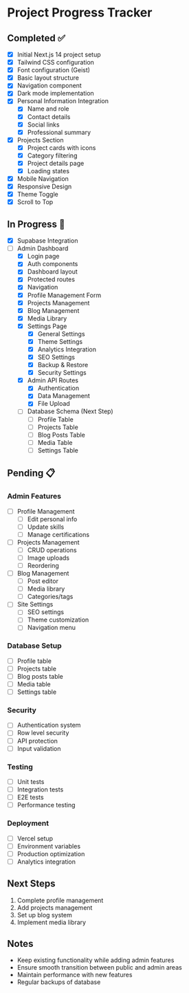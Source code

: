 # Project Progress Tracker

## Completed ✅
- [x] Initial Next.js 14 project setup
- [x] Tailwind CSS configuration
- [x] Font configuration (Geist)
- [x] Basic layout structure
- [x] Navigation component
- [x] Dark mode implementation
- [x] Personal Information Integration
  - [x] Name and role
  - [x] Contact details
  - [x] Social links
  - [x] Professional summary
- [x] Projects Section
  - [x] Project cards with icons
  - [x] Category filtering
  - [x] Project details page
  - [x] Loading states
- [x] Mobile Navigation
- [x] Responsive Design
- [x] Theme Toggle
- [x] Scroll to Top

## In Progress 🚧
- [x] Supabase Integration
- [ ] Admin Dashboard
  - [x] Login page
  - [x] Auth components
  - [x] Dashboard layout
  - [x] Protected routes
  - [x] Navigation
  - [x] Profile Management Form
  - [x] Projects Management
  - [x] Blog Management
  - [x] Media Library
  - [x] Settings Page
    - [x] General Settings
    - [x] Theme Settings
    - [x] Analytics Integration
    - [x] SEO Settings
    - [x] Backup & Restore
    - [x] Security Settings
  - [x] Admin API Routes
    - [x] Authentication
    - [x] Data Management
    - [x] File Upload
  - [ ] Database Schema (Next Step)
    - [ ] Profile Table
    - [ ] Projects Table
    - [ ] Blog Posts Table
    - [ ] Media Table
    - [ ] Settings Table

## Pending 📋
### Admin Features
- [ ] Profile Management
  - [ ] Edit personal info
  - [ ] Update skills
  - [ ] Manage certifications
- [ ] Projects Management
  - [ ] CRUD operations
  - [ ] Image uploads
  - [ ] Reordering
- [ ] Blog Management
  - [ ] Post editor
  - [ ] Media library
  - [ ] Categories/tags
- [ ] Site Settings
  - [ ] SEO settings
  - [ ] Theme customization
  - [ ] Navigation menu

### Database Setup
- [ ] Profile table
- [ ] Projects table
- [ ] Blog posts table
- [ ] Media table
- [ ] Settings table

### Security
- [ ] Authentication system
- [ ] Row level security
- [ ] API protection
- [ ] Input validation

### Testing
- [ ] Unit tests
- [ ] Integration tests
- [ ] E2E tests
- [ ] Performance testing

### Deployment
- [ ] Vercel setup
- [ ] Environment variables
- [ ] Production optimization
- [ ] Analytics integration

## Next Steps
1. Complete profile management
2. Add projects management
3. Set up blog system
4. Implement media library

## Notes
- Keep existing functionality while adding admin features
- Ensure smooth transition between public and admin areas
- Maintain performance with new features
- Regular backups of database